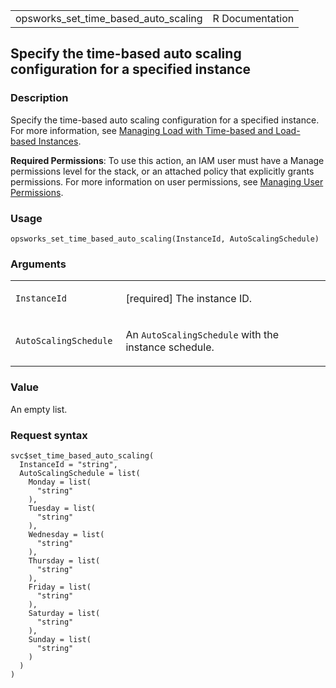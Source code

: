 <table style="width: 100%;">
<tbody>
<tr class="odd">
<td>opsworks_set_time_based_auto_scaling</td>
<td style="text-align: right;">R Documentation</td>
</tr>
</tbody>
</table>

## Specify the time-based auto scaling configuration for a specified instance

### Description

Specify the time-based auto scaling configuration for a specified
instance. For more information, see [Managing Load with Time-based and
Load-based
Instances](https://docs.aws.amazon.com/opsworks/latest/userguide/workinginstances-autoscaling.html).

**Required Permissions**: To use this action, an IAM user must have a
Manage permissions level for the stack, or an attached policy that
explicitly grants permissions. For more information on user permissions,
see [Managing User
Permissions](https://docs.aws.amazon.com/opsworks/latest/userguide/opsworks-security-users.html).

### Usage

    opsworks_set_time_based_auto_scaling(InstanceId, AutoScalingSchedule)

### Arguments

<table>
<colgroup>
<col style="width: 35%" />
<col style="width: 65%" />
</colgroup>
<tbody>
<tr class="odd">
<td><code
id="opsworks_set_time_based_auto_scaling_:_InstanceId">InstanceId</code></td>
<td><p>[required] The instance ID.</p></td>
</tr>
<tr class="even">
<td><code
id="opsworks_set_time_based_auto_scaling_:_AutoScalingSchedule">AutoScalingSchedule</code></td>
<td><p>An <code>AutoScalingSchedule</code> with the instance
schedule.</p></td>
</tr>
</tbody>
</table>

### Value

An empty list.

### Request syntax

    svc$set_time_based_auto_scaling(
      InstanceId = "string",
      AutoScalingSchedule = list(
        Monday = list(
          "string"
        ),
        Tuesday = list(
          "string"
        ),
        Wednesday = list(
          "string"
        ),
        Thursday = list(
          "string"
        ),
        Friday = list(
          "string"
        ),
        Saturday = list(
          "string"
        ),
        Sunday = list(
          "string"
        )
      )
    )
